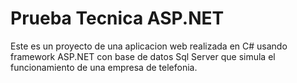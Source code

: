 # Prueba Tecnica ASP.NET
Este es un proyecto de una aplicacion web realizada en C# usando framework ASP.NET con base de datos Sql Server que simula el funcionamiento de una empresa de telefonia.
